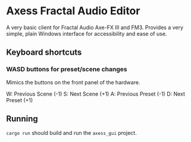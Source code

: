 # Axess Fractal Audio Editor

A very basic client for Fractal Audio Axe-FX III and FM3. Provides a very simple, plain Windows interface for accessibility and ease of use.

## Keyboard shortcuts

### WASD buttons for preset/scene changes

Mimics the buttons on the front panel of the hardware.

W: Previous Scene (-1)
S: Next Scene (+1)
A: Previous Preset (-1)
D: Next Preset (+1)

## Running

`cargo run` should build and run the `axess_gui` project.